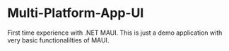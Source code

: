 # Multi-Platform-App-UI
First time experience with .NET MAUI. This is just a demo application with very basic functionalilties of MAUI.
